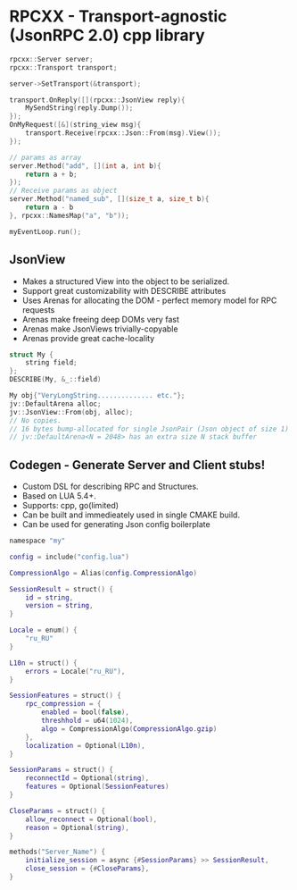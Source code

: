 # RPCXX - Transport-agnostic (JsonRPC 2.0) cpp library

```cpp
rpcxx::Server server;
rpcxx::Transport transport;

server->SetTransport(&transport);

transport.OnReply([](rpcxx::JsonView reply){
    MySendString(reply.Dump());
});
OnMyRequest([&](string_view msg){
    transport.Receive(rpcxx::Json::From(msg).View());
});

// params as array
server.Method("add", [](int a, int b){
    return a + b;
});
// Receive params as object
server.Method("named_sub", [](size_t a, size_t b){
    return a - b
}, rpcxx::NamesMap("a", "b"));

myEventLoop.run();
```

## JsonView
* Makes a structured View into the object to be serialized.
* Support great customizability with DESCRIBE attributes
* Uses Arenas for allocating the DOM - perfect memory model for RPC requests
* Arenas make freeing deep DOMs very fast
* Arenas make JsonViews trivially-copyable
* Arenas provide great cache-locality
```cpp
struct My {
    string field;
};
DESCRIBE(My, &_::field)

My obj{"VeryLongString.............. etc."};
jv::DefaultArena alloc;
jv::JsonView::From(obj, alloc); 
// No copies. 
// 16 bytes bump-allocated for single JsonPair (Json object of size 1)
// jv::DefaultArena<N = 2048> has an extra size N stack buffer
```

## Codegen - Generate Server and Client stubs!

* Custom DSL for describing RPC and Structures. 
* Based on LUA 5.4+. 
* Supports: cpp, go(limited)
* Can be built and immedieately used in single CMAKE build.
* Can be used for generating Json config boilerplate

```lua
namespace "my"

config = include("config.lua")

CompressionAlgo = Alias(config.CompressionAlgo)

SessionResult = struct() {
    id = string,
    version = string,
}

Locale = enum() {
    "ru_RU"
}

L10n = struct() {
    errors = Locale("ru_RU"),
}

SessionFeatures = struct() {
    rpc_compression = {
        enabled = bool(false),
        threshhold = u64(1024),
        algo = CompressionAlgo(CompressionAlgo.gzip)
    },
    localization = Optional(L10n),
}

SessionParams = struct() {
    reconnectId = Optional(string),
    features = Optional(SessionFeatures)
}

CloseParams = struct() {
    allow_reconnect = Optional(bool),
    reason = Optional(string),
}

methods("Server_Name") {
    initialize_session = async {#SessionParams} >> SessionResult,
    close_session = {#CloseParams},
}
```
